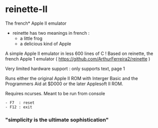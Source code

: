 # reinette-II
The french* Apple II emulator

 * reinette has two meanings in french :
	- a little frog
	- a delicious kind of Apple
  
  

A simple Apple II emulator in less 600 lines of C !
Based on reinette, the french Apple 1 emulator ( https://github.com/ArthurFerreira2/reinette )

Very limited hardware support : only supports text, page 1

Runs either the original Apple II ROM with Interger Basic and the Programmers Aid at $D000 or the later Applesoft II ROM.


Requires ncurses. Meant to be run from console
~~~
- F7  : reset
- F12 : exit
~~~

### "simplicity is the ultimate sophistication"


